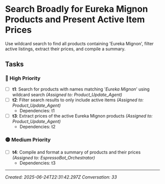 # Search Broadly for Eureka Mignon Products and Present Active Item Prices

Use wildcard search to find all products containing 'Eureka Mignon', filter active listings, extract their prices, and compile a summary.

## Tasks

### 🔴 High Priority

- [ ] **t1**: Search for products with names matching '*Eureka Mignon*' using wildcard search _(Assigned to: Product_Update_Agent)_
- [ ] **t2**: Filter search results to only include active items _(Assigned to: Product_Update_Agent)_
  - Dependencies: t1
- [ ] **t3**: Extract prices of the active Eureka Mignon products _(Assigned to: Product_Update_Agent)_
  - Dependencies: t2

### 🟡 Medium Priority

- [ ] **t4**: Compile and format a summary of products and their prices _(Assigned to: EspressoBot_Orchestrator)_
  - Dependencies: t3


---
_Created: 2025-06-24T22:31:42.297Z_
_Conversation: 33_
